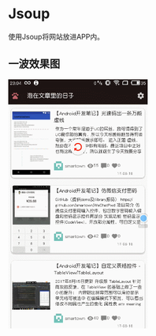 # Jsoup
使用Jsoup将网站放进APP内。
## 一波效果图
![img](https://github.com/ljrRookie/Jsoup/blob/master/%E6%95%88%E6%9E%9C%E5%9B%BE/jsoup.gif)
